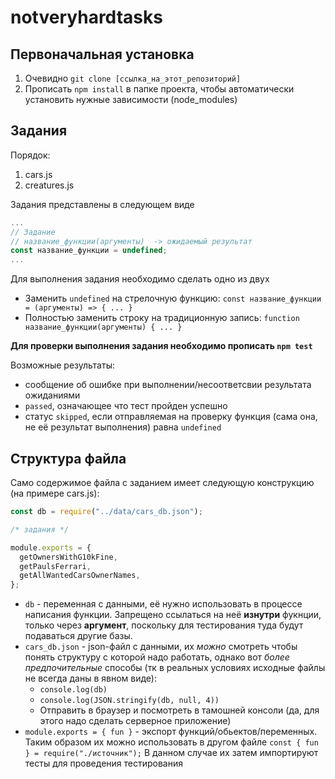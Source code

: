 # notveryhardtasks

## Первоначальная установка

1. Очевидно `git clone [ссылка_на_этот_репозиторий]`
2. Прописать `npm install` в папке проекта, чтобы автоматически установить нужные зависимости (node_modules)

## Задания

Порядок:

1. cars.js
2. creatures.js

Задания представлены в следующем виде

```javascript
...
// Задание
// название_функции(аргументы)  -> ожидаемый результат
const название_функции = undefined;
...
```

Для выполнения задания необходимо сделать одно из двух

- Заменить `undefined` на стрелочную функцию:
  `const название_функции = (аргументы) => { ... }`
- Полностью заменить строку на традиционную запись:
  `function название_функции(аргументы) { ... }`

**Для проверки выполнения задания необходимо прописать `npm test`**

Возможные результаты:

- сообщение об ошибке при выполнении/несоответсвии результата ожиданиями
- `passed`, означающее что тест пройден успешно
- статус `skipped`, если отправляемая на проверку функция (сама она, не её результат выполнения) равна `undefined`

## Структура файла

Само содержимое файла с заданием имеет следующую конструкцию (на примере cars.js):

```javascript
const db = require("../data/cars_db.json");

/* задания */

module.exports = {
  getOwnersWithG10kFine,
  getPaulsFerrari,
  getAllWantedCarsOwnerNames,
};
```

- `db` - переменная с данными, её нужно использовать в процессе написания функции. Запрещено ссылаться на неё **изнутри** фукнции, только через **аргумент**, поскольку для тестирования туда будут подаваться другие базы.
- `cars_db.json` - json-файл с данными, их _можно_ смотреть чтобы понять структуру с которой надо работать, однако вот _более предпочительные_ способы (тк в реальных условиях исходные файлы не всегда даны в явном виде):
  - `console.log(db)`
  - `console.log(JSON.stringify(db, null, 4))`
  - Отправить в браузер и посмотреть в тамошней консоли (да, для этого надо сделать серверное приложение)
- `module.exports = { fun }` - экспорт функций/обьектов/переменных. Таким образом их можно использовать в другом файле `const { fun } = require("./источник");` В данном случае их затем импортируют тесты для проведения тестирования
